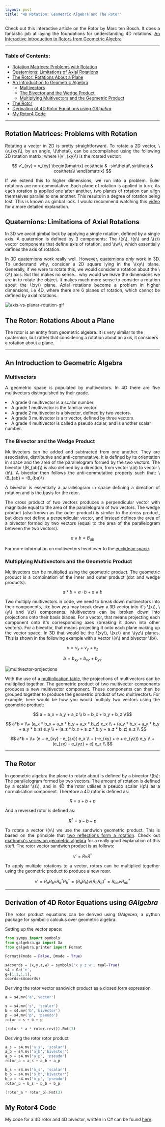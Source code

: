 ```yaml
---
layout: post
title: "4D Rotation: Geometric Algebra and The Rotor"
---
```


<p style="text-align: justify">
Check out this interactive article on the Rotor by Marc ten Bosch. It does a fantastic job at laying the foundations for understanding 4D rotations.
<a href="https://marctenbosch.com/quaternions/">An Interactive Introduction to Rotors from Geometric Algebra</a>
</p>

---

<h3> Table of Contents: </h3>

- [Rotation Matrices: Problems with Rotation](#rotation-matrices-problems-with-rotation)
- [Quaternions: Limitations of Axial Rotations](#quaternions-limitations-of-axial-rotations)
- [The Rotor: Rotations About a Plane](#the-rotor-rotations-about-a-plane)
- [An Introduction to Geometric Algebra](#an-introduction-to-geometric-algebra)
  - [Multivectors](#multivectors)
  - [The Bivector and the Wedge Product](#the-bivector-and-the-wedge-product)
  - [Multiplying Multivectors and the Geometric Product](#multiplying-multivectors-and-the-geometric-product)
- [The Rotor](#the-rotor)
- [Derivation of 4D Rotor Equations using *GAlgebra*](#derivation-of-4d-rotor-equations-using-galgebra)
- [My Rotor4 Code](#my-rotor4-code)
 
---

## Rotation Matrices: Problems with Rotation

<p style="text-align: justify">
Rotating a vector in 2D is pretty straightforward. To rotate a 2D vector, \(v_{xy}\), by an angle, \(\theta\), can be accomplished using the following 2D rotation matrix; where \(v'_{xy}\) is the rotated vector:
</p>

$$ v'_{xy} = v_{xy} \begin{bmatrix}
cos\theta & -sin\theta\\
sin\theta & cos\theta\\
\end{bmatrix} $$

<p style="text-align: justify">
If we extend this to higher dimensions, we run into a problem. Euler rotations are non-commutative. Each plane of rotation is applied in turn. As each rotation is applied one after another, two planes of rotation can align themselves parallel to one another. This results in a degree of rotation being lost. This is known as gimbal lock.
I would recommend watching this <a href="https://www.youtube.com/watch?v=zc8b2Jo7mno">video</a> for a more detailed explanation.
</p>

## Quaternions: Limitations of Axial Rotations

<p style="text-align: justify">
In 3D we avoid gimbal lock by applying a single rotation, defined by a single axis. A quaternion is defined by 3 components: The \(x\), \(y\) and \(z\) vector components that define axis of rotation, and \(w\), which essentially defines the axis of rotation.
</p>

<p style="text-align: justify">
In 3D quaternions work really well. However, quaternions <i>only</i> work in 3D. To understand why, consider a 2D square lying in the \(xy\) plane. Generally, if we were to rotate this, we would consider a rotation about the \(z\) axis. But this makes no sense... why would we leave the dimensions we are in to rotate the object. It makes much more sense to consider a rotation about the \(xy\) plane. Axial rotations become a problem in higher dimensions, i.e 4D, where there are 6 planes of rotation, which cannot be defined by axial rotations.
</p>

<img src="{{ '/assets/gifs/planer-rotation.gif' | absolute_url }} " alt="axis-vs-planar-rotation-gif" style="max-width: 75%;margin-left: auto;margin-right: auto;"/> 

## The Rotor: Rotations About a Plane

The rotor is an entity from geometric algebra. It is very similar to the quaternion, but rather that considering a rotation about an axis, it considers a rotation about a plane. 

---

## An Introduction to Geometric Algebra

### Multivectors

<p style="text-align: justify">
A geometric space is populated by multivectors. In 4D there are five multivectors distinguished by their grade.
<li>
A grade 0 multivector is a scalar number.
</li>
<li>
A grade 1 multivector is the familiar vector.
</li>
<li>
A grade 2 multivector is a bivector, defined by two vectors.
</li>
<li>
A grade 3 multivector is a trivector, defined by three vectors.
</li>
<li>
A grade 4 multivector is called a pseudo scalar, and is another scalar number.
</li>
</p>

### The Bivector and the Wedge Product

<p style="text-align: justify">
Multivectors can be added and subtracted from one another. They are associative, distributive and anti-commutative.
It is defined by its orientation in space and the area of the parallelogram formed by the two vectors. The bivector \(B_{ab}\) is also defined by a direction, from vector \(a\) to vector \(b\). A bivector then follows the anti-commutative property such that: \(B_{ab} = -B_{ba}\)
</p>

<p style="text-align: justify">
A bivector is essentially a parallelogram in space defining a direction of rotation and is the basis for the rotor. 
</p>

<p style="text-align: justify">
The cross product of two vectors produces a perpendicular vector with magnitude equal to the area of the parallelogram of two vectors. 
The wedge product (also known as the outer product) is similar to the cross product, but does not define a perpendicular vector, and instead defines the area of a bivector formed by two vectors (equal to the area of the parallelogram between the two vectors).
</p>

$$ a \wedge b = B_{ab} $$

For more information on multivectors head over to the [euclidean space](https://www.euclideanspace.com/maths/algebra/clifford/algebra/index.htm).

### Multiplying Multivectors and the Geometric Product

<p style="text-align: justify">
Multivectors can be multiplied using the geometric product. The geometric product is a combination of the inner and outer product (dot and wedge products).
</p>

$$ a * b = a \cdot b + a \wedge b$$

<p style="text-align: justify">
Two multiply multivectors in code, we need to break down multivectors into their components, like how you may break down a 3D vector into it's \(x\), \(y\) and \(z\) components.
Multivectors can be broken down into projections onto their basis blades. For a vector, that means projecting each component onto it's corresponding axes (breaking it down into other vectors). For a bivector, that means projecting it onto each plane making up the vector space. In 3D that would be the \(xy\), \(xz\) and \(yz\) planes. This is shown in the following example with a vector \(v\) and bivector \(b\).
</p>

$$ v = v_x + v_y + v_z $$

$$ b = b_{xy} + b_{xz} + b_{yz} $$

<img src="{{ '/assets/figures/projection.png' | absolute_url }} " alt="multivector-projections" style="max-width: 65%;margin-left: auto;margin-right: auto;"/>

<p style="text-align: justify">
With the use of a <a href="https://www.euclideanspace.com/maths/algebra/clifford/d4/arithmetic/index.htm">multiplication table</a>,
the projections of multivectors can be multiplied together. The geometric product of two multivector components produces a new multivector component. These components can then be grouped together to produce the geometric product of two multivectors. For example, here would be how you would multiply two vectors using the geometric product:
</p> 

$$ a = a_x + a_y + a_z \\ b = b_x + b_y + b_z \\$$

$$
a*b = \\+ (a_x * b_x + a_x * b_y + a_x * b_z) e_x \\ + (a_y * b_x + a_y * b_y + a_y * b_z) e_y \\ + (a_z * b_x + a_z * b_y + a_z * b_z) e_z \\
$$

$$
a*b = \\+ (e + e_{xy} - e_{zx}) e_x \\ + (-e_{xy} + e + e_{yz}) e_y \\ + (e_{zx} - e_{yz} + e) e_z \\
$$

---

## The Rotor

<p style="text-align: justify">
In geometric algebra the plane to rotate about is defined by a bivector \(b\): The parallelogram formed by two vectors. The amount of rotation is defined by a scalar \(s\), and in 4D the rotor utilises a pseudo scalar \(p\) as a normalisation component.
Therefore a 4D rotor is defined as:
</p> 

$$ R = s + b + p $$

And a reversed rotor is defined as:

$$ R^{\dagger} = s - b - p $$

<p style="text-align: justify">
To rotate a vector \(v\) we use the sandwich geometric product. This is based on the principle that <a href="https://www.youtube.com/watch?v=Hy2gbdbrJZ8&list=PLpzmRsG7u_gqaTo_vEseQ7U8KFvtiJY4K&index=5">two reflections form a rotation</a>. Check out <a href="https://www.youtube.com/playlist?list=PLpzmRsG7u_gqaTo_vEseQ7U8KFvtiJY4K">mathoma's series on geometric algebra</a> for a really good explanation of this stuff.
The rotor vector sandwich product is as follows:
</p>

$$ v' = R v R^{\dagger} $$

<p style="text-align: justify">
To apply multiple rotations to a vector, rotors can be multiplied together using the geometric product to produce a new rotor.
</p>

$$ v' = R_a R_b v R_a^{\dagger} R_b^{\dagger} = (R_a R_b) v (R_a R_b)^{\dagger} = R_{ab} v R_{ab}^{\dagger}$$

---

## Derivation of 4D Rotor Equations using *GAlgebra*

<p style="text-align: justify">
The rotor product equations can be derived using <i>GAlgebra</i>, a python package for symbolic calculus over geometric algebra.
</p>

Setting up the vector space:
```py
from sympy import symbols
from galgebra.ga import Ga
from galgebra.printer import Format

Format(Fmode = False, Dmode = True)

s4coords = (x,y,z,w) = symbols('x y z w', real=True)
s4 = Ga('e',
g=[1,1,1,1],
coords=s4coords)
```

Deriving the rotor vector sandwich product as a closed form expression
```py
a = s4.mv('a','vector')

s = s4.mv('s', 'scalar')
b = s4.mv('b','bivector')
p = s4.mv('p', 'pseudo')
rotor = s + b + p

(rotor * a * rotor.rev()).Fmt(3)
```

Deriving the rotor rotor product
```py
a_s = s4.mv('a_s', 'scalar')
a_b = s4.mv('a_b','bivector')
a_p = s4.mv('a_p', 'pseudo')
rotor_a = a_s + a_b + a_p

b_s = s4.mv('b_s', 'scalar')
b_b = s4.mv('b_b','bivector')
b_p = s4.mv('b_p', 'pseudo')
rotor_b = b_s + b_b + b_p

(rotor_a * rotor_b).Fmt(3)
```

## My Rotor4 Code

My code for a 4D rotor and 4D bivector, written in C# can be found 
<a href="{{ '/code/rotor-code/' | absolute_url }}">here</a>.